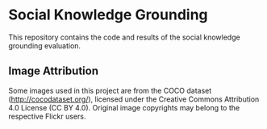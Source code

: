 # Social Knowledge Grounding
This repository contains the code and results of the social knowledge grounding evaluation.

## Image Attribution
Some images used in this project are from the COCO dataset (http://cocodataset.org/), licensed under the Creative Commons Attribution 4.0 License (CC BY 4.0). Original image copyrights may belong to the respective Flickr users.
